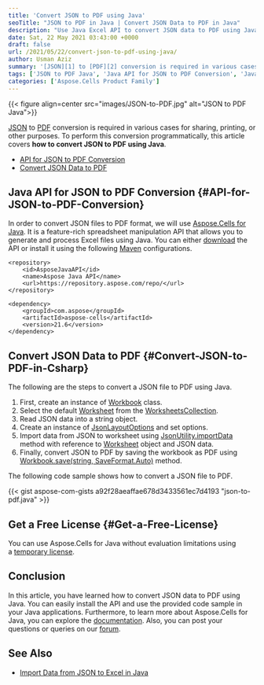 ```yaml
---
title: 'Convert JSON to PDF using Java'
seoTitle: "JSON to PDF in Java | Convert JSON Data to PDF in Java"
description: "Use Java Excel API to convert JSON data to PDF using Java. Import JSON data and convert it to PDF from within Spring or other Java applications."
date: Sat, 22 May 2021 03:43:00 +0000
draft: false
url: /2021/05/22/convert-json-to-pdf-using-java/
author: Usman Aziz
summary: '[JSON][1] to [PDF][2] conversion is required in various cases for sharing, printing, or other purposes. To perform this conversion programmatically, this article covers **how to convert JSON to PDF using Java**.'
tags: ['JSON to PDF Java', 'Java API for JSON to PDF Conversion', 'Java JSON to PDF Converter']
categories: ['Aspose.Cells Product Family']
---
```




{{< figure align=center src="images/JSON-to-PDF.jpg" alt="JSON to PDF Java">}}


[JSON][3] to [PDF][4] conversion is required in various cases for sharing, printing, or other purposes. To perform this conversion programmatically, this article covers **how to convert JSON to PDF using Java**.

*   [API for JSON to PDF Conversion][5]
*   [Convert JSON Data to PDF][6]

## Java API for JSON to PDF Conversion {#API-for-JSON-to-PDF-Conversion}

In order to convert JSON files to PDF format, we will use [Aspose.Cells for Java][7]. It is a feature-rich spreadsheet manipulation API that allows you to generate and process Excel files using Java. You can either [download][8] the API or install it using the following [Maven][9] configurations.

```
<repository>
    <id>AsposeJavaAPI</id>
    <name>Aspose Java API</name>
    <url>https://repository.aspose.com/repo/</url>
</repository>
```
```
<dependency>
    <groupId>com.aspose</groupId>
    <artifactId>aspose-cells</artifactId>
    <version>21.6</version>
</dependency>
```

## Convert JSON Data to PDF {#Convert-JSON-to-PDF-in-Csharp}

The following are the steps to convert a JSON file to PDF using Java.

1.  First, create an instance of [Workbook][10] class.
2.  Select the default [Worksheet][11] from the [WorksheetsCollection][12].
3.  Read JSON data into a string object.
4.  Create an instance of [JsonLayoutOptions][13] and set options.
5.  Import data from JSON to worksheet using [JsonUtility.importData][14] method with reference to [Worksheet][15] object and JSON data.
6.  Finally, convert JSON to PDF by saving the workbook as PDF using [Workbook.save(string, SaveFormat.Auto)][16] method.

The following code sample shows how to convert a JSON file to PDF.

{{< gist aspose-com-gists a92f28aeaffae678d3433561ec7d4193 "json-to-pdf.java" >}}

## Get a Free License {#Get-a-Free-License}

You can use Aspose.Cells for Java without evaluation limitations using a [temporary license][17].

## Conclusion

In this article, you have learned how to convert JSON data to PDF using Java. You can easily install the API and use the provided code sample in your Java applications. Furthermore, to learn more about Aspose.Cells for Java, you can explore the [documentation][18]. Also, you can post your questions or queries on our [forum][19].

## See Also

*   [Import Data from JSON to Excel in Java][20]




[1]: https://docs.fileformat.com/web/json/
[2]: https://docs.fileformat.com/pdf/
[3]: https://docs.fileformat.com/web/json/
[4]: https://docs.fileformat.com/pdf/
[5]: #API-for-JSON-to-PDF-Conversion
[6]: #Convert-JSON-to-PDF-in-Csharp
[7]: https://products.aspose.com/cells/java
[8]: https://downloads.aspose.com/cells/java
[9]: https://repository.aspose.com/webapp/#/artifacts/browse/tree/General/repo/com/aspose/aspose-cells
[10]: https://apireference.aspose.com/cells/java/com.aspose.cells/Workbook
[11]: https://apireference.aspose.com/cells/java/com.aspose.cells/Worksheet
[12]: https://apireference.aspose.com/cells/java/com.aspose.cells/WorksheetCollection
[13]: https://apireference.aspose.com/cells/java/com.aspose.cells/JsonLayoutOptions
[14]: https://apireference.aspose.com/cells/java/com.aspose.cells/jsonutility#importData(java.lang.String,%20com.aspose.cells.Cells,%20int,%20int,%20com.aspose.cells.JsonLayoutOptions)
[15]: https://apireference.aspose.com/cells/java/com.aspose.cells/Worksheet
[16]: https://apireference.aspose.com/cells/java/com.aspose.cells/workbook#save(java.lang.String,%20int)
[17]: https://purchase.aspose.com/temporary-license
[18]: https://docs.aspose.com/cells/java
[19]: https://forum.aspose.com/
[20]: https://blog.aspose.com/2019/04/20/import-data-from-json-using-aspose.cells-for-java-19.3/





